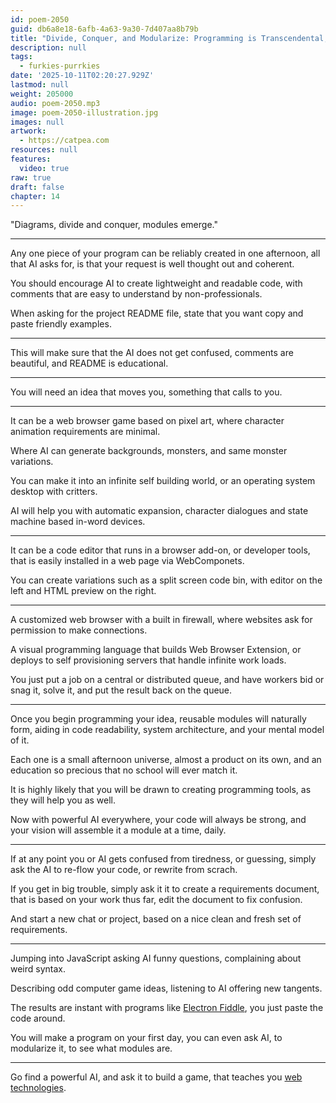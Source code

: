 ```yaml
---
id: poem-2050
guid: db6a8e18-6afb-4a63-9a30-7d407aa8b79b
title: "Divide, Conquer, and Modularize: Programming is Transcendental, Not Optional"
description: null
tags:
  - furkies-purrkies
date: '2025-10-11T02:20:27.929Z'
lastmod: null
weight: 205000
audio: poem-2050.mp3
image: poem-2050-illustration.jpg
images: null
artwork:
  - https://catpea.com
resources: null
features:
  video: true
raw: true
draft: false
chapter: 14
---
```


"Diagrams, divide and conquer,
modules emerge."

---

Any one piece of your program can be reliably created in one afternoon,
all that AI asks for, is that your request is well thought out and coherent.

You should encourage AI to create lightweight and readable code,
with comments that are easy to understand by non-professionals.

When asking for the project README file,
state that you want copy and paste friendly examples.

---

This will make sure that the AI does not get confused,
comments are beautiful, and README is educational.

---

You will need an idea that moves you,
something that calls to you.

---

It can be a web browser game based on pixel art,
where character animation requirements are minimal.

Where AI can generate backgrounds, monsters,
and same monster variations.

You can make it into an infinite self building world,
or an operating system desktop with critters.

AI will help you with automatic expansion,
character dialogues and state machine based in-word devices.

---

It can be a code editor that runs in a browser add-on,
or developer tools, that is easily installed in a web page via WebComponets.

You can create variations such as a split screen code bin,
with editor on the left and HTML preview on the right.

---

A customized web browser with a built in firewall,
where websites ask for permission to make connections.

A visual programming language that builds Web Browser Extension,
or deploys to self provisioning servers that handle infinite work loads.

You just put a job on a central or distributed queue,
and have workers bid or snag it, solve it, and put the result back on the queue.

---

Once you begin programming your idea, reusable modules will naturally form,
aiding in code readability, system architecture, and your mental model of it.

Each one is a small afternoon universe, almost a product on its own,
and an education so precious that no school will ever match it.

It is highly likely that you will be drawn to creating programming tools,
as they will help you as well.

Now with powerful AI everywhere, your code will always be strong,
and your vision will assemble it a module at a time, daily.

---

If at any point you or AI gets confused from tiredness, or guessing,
simply ask the AI to re-flow your code, or rewrite from scrach.

If you get in big trouble, simply ask it it to create a requirements document,
that is based on your work thus far, edit the document to fix confusion.

And start a new chat or project,
based on a nice clean and fresh set of requirements.

---

Jumping into JavaScript asking AI funny questions,
complaining about weird syntax.

Describing odd computer game ideas,
listening to AI offering new tangents.

The results are instant with programs like [Electron Fiddle][1],
you just paste the code around.

You will make a program on your first day, you can even ask AI,
to modularize it, to see what modules are.

---

Go find a powerful AI, and ask it to build a game,
that teaches you [web technologies][2].

[1]: https://www.electronjs.org/fiddle
[2]: https://developer.mozilla.org/en-US/docs/Web/API
